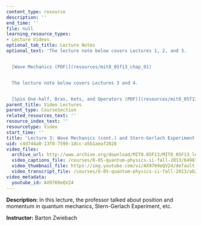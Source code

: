 ```yaml
---
content_type: resource
description: ''
end_time: ''
file: null
learning_resource_types:
- Lecture Videos
optional_tab_title: Lecture Notes
optional_text: 'The lecture note below covers Lectures 1, 2, and 3.


  [Wave Mechanics (PDF)](resources/mit8_05f13_chap_01)


  The lecture note below covers Lectures 3 and 4.


  [Spin One-half, Bras, Kets, and Operators (PDF)](resources/mit8_05f13_chap_02)'
parent_title: Video Lectures
parent_type: CourseSection
related_resources_text: ''
resource_index_text: ''
resourcetype: Video
start_time: ''
title: 'Lecture 3: Wave Mechanics (cont.) and Stern-Gerlach Experiment'
uid: c4d744a0-13f8-7599-1dcc-a5b1aeaf2028
video_files:
  archive_url: http://www.archive.org/download/MIT8.05F13/MIT8_05F13_lec03_300k.mp4
  video_captions_file: /courses/8-05-quantum-physics-ii-fall-2013/64981e889a3e5a6ea3d46e2f5bb88471_AX9769eQV24.vtt
  video_thumbnail_file: https://img.youtube.com/vi/AX9769eQV24/default.jpg
  video_transcript_file: /courses/8-05-quantum-physics-ii-fall-2013/ab2d5ee30b079f9cfb7546746d7431ff_AX9769eQV24.pdf
video_metadata:
  youtube_id: AX9769eQV24
---
```


**Description:** In this lecture, the professor talked about position and momentum in quantum mechanics, Stern-Gerlach Experiment, etc.

**Instructor:** Barton Zwiebach